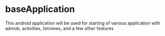 # baseApplication
This android application will be used for starting of various application with admob, activities, listviews, and a few other features
